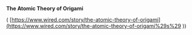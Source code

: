 **The Atomic Theory of Origami**

\( [https://www.wired.com/story/the-atomic-theory-of-origami](https://www.wired.com/story/the-atomic-theory-of-origami%29s%29 \)\)

